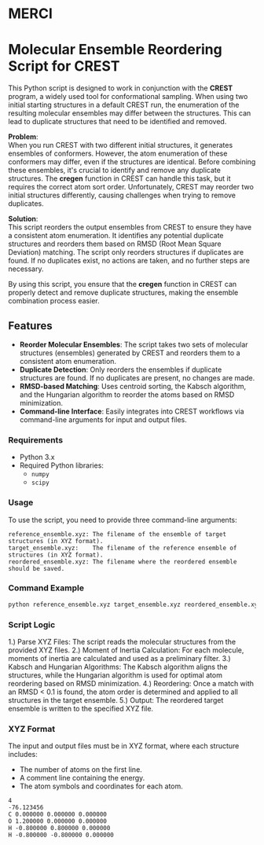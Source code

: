 # MERCI

# Molecular Ensemble Reordering Script for CREST

This Python script is designed to work in conjunction with the **CREST** program, a widely used tool for conformational sampling. 
When using two initial starting structures in a default CREST run, 
the enumeration of the resulting molecular ensembles may differ between the structures. 
This can lead to duplicate structures that need to be identified and removed.

**Problem**:  
When you run CREST with two different initial structures, it generates ensembles of conformers. 
However, the atom enumeration of these conformers may differ, even if the structures are identical. 
Before combining these ensembles, it's crucial to identify and remove any duplicate structures. 
The **cregen** function in CREST can handle this task, but it requires the correct atom sort order. 
Unfortunately, CREST may reorder two initial structures differently, causing challenges when trying to remove duplicates.

**Solution**:  
This script reorders the output ensembles from CREST to ensure they have a consistent atom enumeration. 
It identifies any potential duplicate structures and reorders them based on RMSD (Root Mean Square Deviation) matching. 
The script only reorders structures if duplicates are found. 
If no duplicates exist, no actions are taken, and no further steps are necessary.

By using this script, you ensure that the **cregen** function in CREST can properly detect and remove duplicate structures, making the ensemble combination process easier.

## Features

- **Reorder Molecular Ensembles**: The script takes two sets of molecular structures (ensembles) generated by CREST and reorders them to a consistent atom enumeration.
- **Duplicate Detection**: Only reorders the ensembles if duplicate structures are found. If no duplicates are present, no changes are made.
- **RMSD-based Matching**: Uses centroid sorting, the Kabsch algorithm, and the Hungarian algorithm to reorder the atoms based on RMSD minimization.
- **Command-line Interface**: Easily integrates into CREST workflows via command-line arguments for input and output files.

### Requirements

- Python 3.x
- Required Python libraries:
  - `numpy`
  - `scipy`


### Usage

To use the script, you need to provide three command-line arguments:

    reference_ensemble.xyz: The filename of the ensemble of target structures (in XYZ format).
    target_ensemble.xyz:    The filename of the reference ensemble of structures (in XYZ format).
    reordered_ensemble.xyz: The filename where the reordered ensemble should be saved.

### Command Example
```bash
python reference_ensemble.xyz target_ensemble.xyz reordered_ensemble.xyz
```

### Script Logic

1.) Parse XYZ Files: The script reads the molecular structures from the provided XYZ files.
2.) Moment of Inertia Calculation: For each molecule, moments of inertia are calculated and used as a preliminary filter.
3.) Kabsch and Hungarian Algorithms: The Kabsch algorithm aligns the structures, while the Hungarian algorithm is used for optimal atom reordering based on RMSD minimization.
4.) Reordering: Once a match with an RMSD < 0.1 is found, the atom order is determined and applied to all structures in the target ensemble.
5.) Output: The reordered target ensemble is written to the specified XYZ file.



### XYZ Format

The input and output files must be in XYZ format, where each structure includes:

- The number of atoms on the first line.
- A comment line containing the energy.
- The atom symbols and coordinates for each atom.

```
4
-76.123456
C 0.000000 0.000000 0.000000
O 1.200000 0.000000 0.000000
H -0.800000 0.800000 0.000000
H -0.800000 -0.800000 0.000000
```


